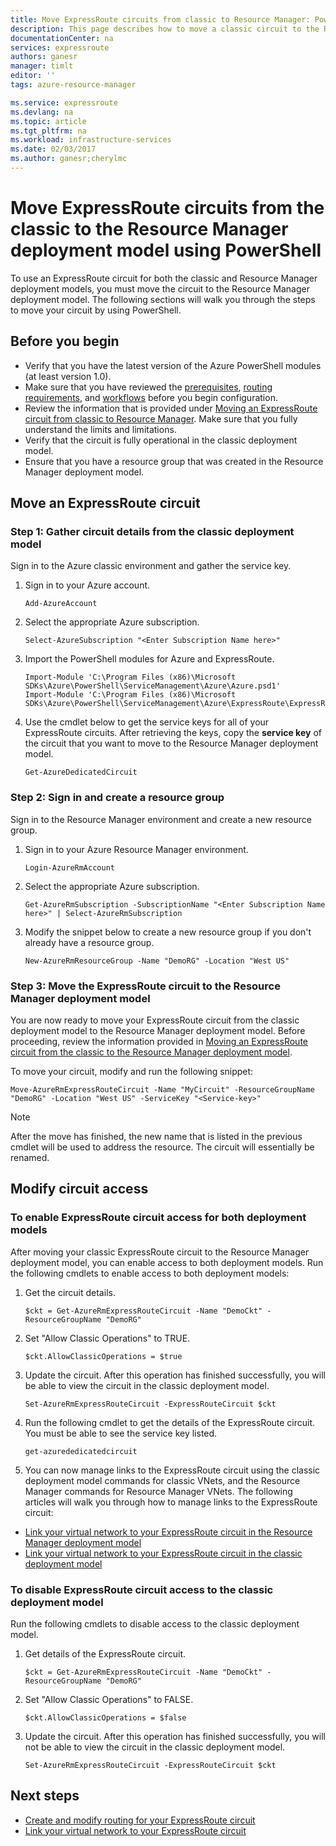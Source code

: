 ```yaml
---
title: Move ExpressRoute circuits from classic to Resource Manager: PowerShell | Azure
description: This page describes how to move a classic circuit to the Resource Manager deployment model using PowerShell.
documentationCenter: na
services: expressroute
authors: ganesr
manager: timlt
editor: ''
tags: azure-resource-manager

ms.service: expressroute
ms.devlang: na
ms.topic: article
ms.tgt_pltfrm: na
ms.workload: infrastructure-services
ms.date: 02/03/2017
ms.author: ganesr;cherylmc
---
```


# Move ExpressRoute circuits from the classic to the Resource Manager deployment model using PowerShell

To use an ExpressRoute circuit for both the classic and Resource Manager deployment models, you must move the circuit to the Resource Manager deployment model. The following sections will walk you through the steps to move your circuit by using PowerShell.

## Before you begin
- Verify that you have the latest version of the Azure PowerShell modules (at least version 1.0). 
- Make sure that you have reviewed the [prerequisites](./expressroute-prerequisites.md/), [routing requirements](./expressroute-routing.md/), and [workflows](./expressroute-workflows.md/) before you begin configuration.
- Review the information that is provided under [Moving an ExpressRoute circuit from classic to Resource Manager](./expressroute-move.md). Make sure that you fully understand the limits and limitations.
- Verify that the circuit is fully operational in the classic deployment model.
- Ensure that you have a resource group that was created in the Resource Manager deployment model.

## Move an ExpressRoute circuit

### Step 1: Gather circuit details from the classic deployment model
Sign in to the Azure classic environment and gather the service key.

1. Sign in to your Azure account.

    ```
    Add-AzureAccount
    ```

2. Select the appropriate Azure subscription.

    ```
    Select-AzureSubscription "<Enter Subscription Name here>"
    ```

3. Import the PowerShell modules for Azure and ExpressRoute.

    ```
    Import-Module 'C:\Program Files (x86)\Microsoft SDKs\Azure\PowerShell\ServiceManagement\Azure\Azure.psd1'
    Import-Module 'C:\Program Files (x86)\Microsoft SDKs\Azure\PowerShell\ServiceManagement\Azure\ExpressRoute\ExpressRoute.psd1'
    ```

4. Use the cmdlet below to get the service keys for all of your ExpressRoute circuits. After retrieving the keys, copy the **service key** of the circuit that you want to move to the Resource Manager deployment model.

    ```
    Get-AzureDedicatedCircuit
    ```

### Step 2: Sign in and create a resource group
Sign in to the Resource Manager environment and create a new resource group.

1. Sign in to your Azure Resource Manager environment.

    ```
    Login-AzureRmAccount
    ```

2. Select the appropriate Azure subscription.

    ```
    Get-AzureRmSubscription -SubscriptionName "<Enter Subscription Name here>" | Select-AzureRmSubscription
    ```

3. Modify the snippet below to create a new resource group if you don't already have a resource group.

    ```
    New-AzureRmResourceGroup -Name "DemoRG" -Location "West US"
    ```

### Step 3: Move the ExpressRoute circuit to the Resource Manager deployment model
You are now ready to move your ExpressRoute circuit from the classic deployment model to the Resource Manager deployment model. Before proceeding, review the information provided in [Moving an ExpressRoute circuit from the classic to the Resource Manager deployment model](./expressroute-move.md).

To move your circuit, modify and run the following snippet:

```
Move-AzureRmExpressRouteCircuit -Name "MyCircuit" -ResourceGroupName "DemoRG" -Location "West US" -ServiceKey "<Service-key>"
```

>[!NOTE]
> After the move has finished, the new name that is listed in the previous cmdlet will be used to address the resource. The circuit will essentially be renamed.

## Modify circuit access

### To enable ExpressRoute circuit access for both deployment models
After moving your classic ExpressRoute circuit to the Resource Manager deployment model, you can enable access to both deployment models. Run the following cmdlets to enable access to both deployment models:

1. Get the circuit details.

    ```
    $ckt = Get-AzureRmExpressRouteCircuit -Name "DemoCkt" -ResourceGroupName "DemoRG"
    ```

2. Set "Allow Classic Operations" to TRUE.

    ```
    $ckt.AllowClassicOperations = $true
    ```

3. Update the circuit. After this operation has finished successfully, you will be able to view the circuit in the classic deployment model.

    ```
    Set-AzureRmExpressRouteCircuit -ExpressRouteCircuit $ckt
    ```

4. Run the following cmdlet to get the details of the ExpressRoute circuit. You must be able to see the service key listed. 

    ```
    get-azurededicatedcircuit
    ```

5. You can now manage links to the ExpressRoute circuit using the classic deployment model commands for classic VNets, and the Resource Manager commands for Resource Manager VNets. The following articles will walk you through how to manage links to the ExpressRoute circuit:

- [Link your virtual network to your ExpressRoute circuit in the Resource Manager deployment model](./expressroute-howto-linkvnet-arm.md/)
- [Link your virtual network to your ExpressRoute circuit in the classic deployment model](./expressroute-howto-linkvnet-classic.md/)

### To disable ExpressRoute circuit access to the classic deployment model
Run the following cmdlets to disable access to the classic deployment model.

1. Get details of the ExpressRoute circuit.

    ```
    $ckt = Get-AzureRmExpressRouteCircuit -Name "DemoCkt" -ResourceGroupName "DemoRG"
    ```

2. Set "Allow Classic Operations" to FALSE.

    ```
    $ckt.AllowClassicOperations = $false
    ```

3. Update the circuit. After this operation has finished successfully, you will not be able to view the circuit in the classic deployment model.

    ```
    Set-AzureRmExpressRouteCircuit -ExpressRouteCircuit $ckt
    ```

## Next steps

- [Create and modify routing for your ExpressRoute circuit](./expressroute-howto-routing-arm.md)
- [Link your virtual network to your ExpressRoute circuit](./expressroute-howto-linkvnet-arm.md)